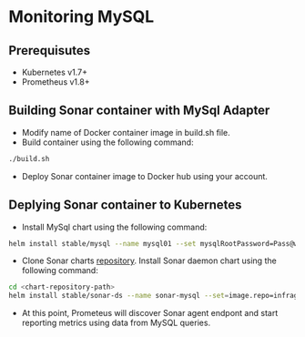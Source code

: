 # Monitoring MySQL

## Prerequisutes

* Kubernetes v1.7+
* Prometheus v1.8+

## Building Sonar container with MySql Adapter

* Modify name of Docker container image in build.sh file.
* Build container using the following command:

```bash
./build.sh
```

* Deploy Sonar container image to Docker hub using your account. 

## Deplying Sonar container to Kubernetes

* Install MySql chart using the following command:

```bash
helm install stable/mysql --name mysql01 --set mysqlRootPassword=Pass@word1
```

* Clone Sonar charts [repository](http://github.com/infragravity/charts). Install Sonar daemon chart using the following command:

```bash
cd <chart-repository-path>
helm install stable/sonar-ds --name sonar-mysql --set=image.repo=infragravity/sample-mysql,image.tag=latest,config.name=Sonar-mysql.config
```

* At this point, Prometeus will discover Sonar agent endpont and start reporting metrics using data from MySQL queries.
